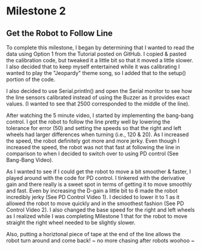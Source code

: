 # Milestone 2
## Get the Robot to Follow Line

To complete this milestone, I began by determining that I wanted to read the data using Option 1 from the Tutorial posted on GitHub. I copied & pasted the calibration code, but tweaked it a little bit so that it moved a little slower. I also decided that to keep myself entertained while it was calibrating I wanted to play the "Jeopardy" theme song, so I added that to the setup() portion of the code. 

I also decided to use Serial.println() and open the Serial monitor to see how the line sensors calibrated instead of using the Buzzer as it provides exact values. (I wanted to see that 2500 corresponded to the middle of the line).

After watching the 5 minute video, I started by implementing the bang-bang control. I got the robot to follow the line pretty well by lowering the tolerance for error (50) and setting the speeds so that the right and left wheels had larger differences when turning (i.e., 120 & 20). As I increased the speed, the robot definitely got more and more jerky. Even though I increased the speed, the robot was not that fast at following the line in comparison to when I decided to switch over to using PD control (See Bang-Bang Video).

As I wanted to see if I could get the robot to move a bit smoother & faster, I played around with the code for PD control. I tinkered with the derivative gain and there really is a sweet spot in terms of getting it to move smoothly and fast. Even by increasing the D-gain a little bit to 6 made the robot incredibly jerky (See PD Control Video 1). I decided to lower it to 1 as it allowed the robot to move quickly and in the smoothest fashion (See PD Control Video 2). I also changed the base speed for the right and left wheels as I realized while I was completing Milestone 1 that for the robot to move straight the right wheel needed to be slightly slower.

Also, putting a horiztonal piece of tape at the end of the line allows the robot turn around and come back! 
~ no more chasing after robots woohoo ~
